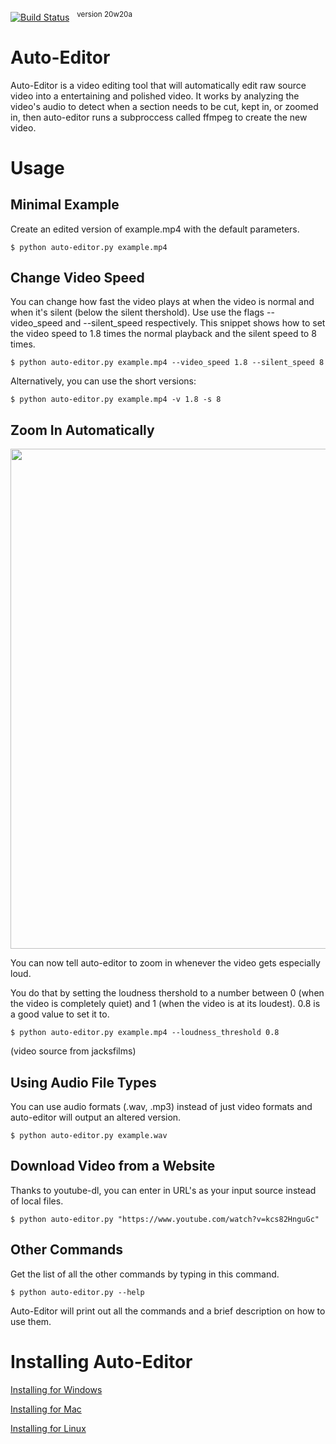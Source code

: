 [![Build Status](https://travis-ci.com/WyattBlue/auto-editor.svg?branch=master)](https://travis-ci.com/WyattBlue/auto-editor)
 &nbsp;&nbsp;<sup>version 20w20a
# Auto-Editor
Auto-Editor is a video editing tool that will automatically edit raw source video into a entertaining and polished video.
It works by analyzing the video's audio to detect when a section needs to be cut, kept in, or zoomed in, then auto-editor runs a subproccess called ffmpeg to create the new video.

# Usage
## Minimal Example

Create an edited version of example.mp4 with the default parameters.
```console
$ python auto-editor.py example.mp4
```

## Change Video Speed

You can change how fast the video plays at when the video is normal and when it's silent (below the silent thershold). Use use the flags --video_speed and --silent_speed respectively. This snippet shows how to set the video speed to 1.8 times the normal playback and the silent speed to 8 times.

```console
$ python auto-editor.py example.mp4 --video_speed 1.8 --silent_speed 8
```

Alternatively, you can use the short versions:

```console
$ python auto-editor.py example.mp4 -v 1.8 -s 8
```

## Zoom In Automatically
<p align="center">
  <img src="https://github.com/WyattBlue/auto-editor/blob/master/auto_zoom_demo.gif" width="800">
</p>

You can now tell auto-editor to zoom in whenever the video gets especially loud. 

You do that by setting the loudness thershold to a number between 0 (when the video is completely quiet) and 1 (when the video is at its loudest). 0.8 is a good value to set it to.

```console
$ python auto-editor.py example.mp4 --loudness_threshold 0.8
```

(video source from jacksfilms)

## Using Audio File Types

You can use audio formats (.wav, .mp3) instead of just video formats and auto-editor will output an altered version.

```console
$ python auto-editor.py example.wav
```

## Download Video from a Website

Thanks to youtube-dl, you can enter in URL's as your input source instead of local files.

```console
$ python auto-editor.py "https://www.youtube.com/watch?v=kcs82HnguGc"
```

## Other Commands

Get the list of all the other commands by typing in this command.

```console
$ python auto-editor.py --help
```

Auto-Editor will print out all the commands and a brief description on how to use them.


# Installing Auto-Editor
[Installing for Windows](/install_win.md)

[Installing for Mac](/install_mac.md)

[Installing for Linux](/install_lin.md)

